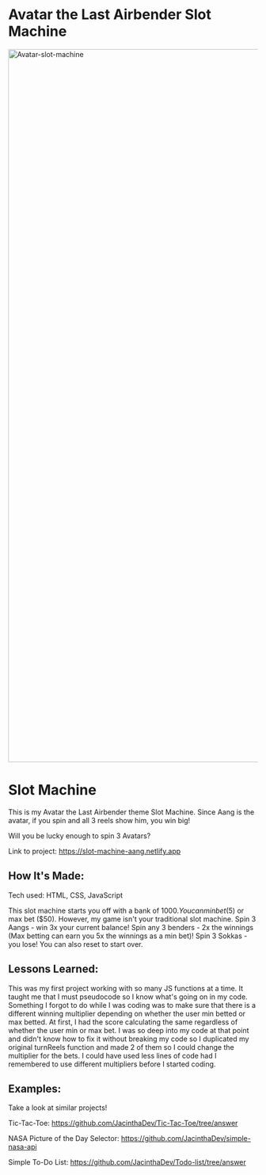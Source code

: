 # Avatar the Last Airbender Slot Machine

<img width="1440" alt="Avatar-slot-machine" src="https://github.com/JacinthaDev/Slot-Machine/assets/129231721/3356e351-ee8a-4d82-90e0-1cef1603c75c">


# Slot Machine
This is my Avatar the Last Airbender theme Slot Machine. Since Aang is the avatar, if you spin and all 3 reels show him, you win big!

Will you be lucky enough to spin 3 Avatars?

Link to project: https://slot-machine-aang.netlify.app

## How It's Made:
Tech used: HTML, CSS, JavaScript

This slot machine starts you off with a bank of $1000. You can min bet ($5) or max bet ($50). However, my game isn't your traditional slot machine. Spin 3 Aangs - win 3x your current balance! Spin any 3 benders - 2x the winnings (Max betting can earn you 5x the winnings as a min bet)! Spin 3 Sokkas - you lose! You can also reset to start over. 

## Lessons Learned:
This was my first project working with so many JS functions at a time. It taught me that I must pseudocode so I know what's going on in my code. Something I forgot to do while I was coding was to make sure that there is a different winning multiplier depending on whether the user min betted or max betted. At first, I had the score calculating the same regardless of whether the user min or max bet. I was so deep into my code at that point and didn't know how to fix it without breaking my code so I duplicated my original turnReels function and made 2 of them so I could change the multiplier for the bets. I could have used less lines of code had I remembered to use different multipliers before I started coding.

## Examples:
Take a look at similar projects! 

Tic-Tac-Toe: https://github.com/JacinthaDev/Tic-Tac-Toe/tree/answer

NASA Picture of the Day Selector: https://github.com/JacinthaDev/simple-nasa-api

Simple To-Do List: https://github.com/JacinthaDev/Todo-list/tree/answer
